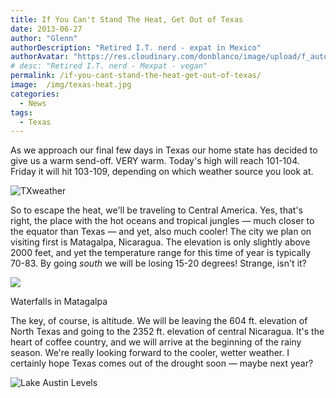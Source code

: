 ```yaml
---
title: If You Can't Stand The Heat, Get Out of Texas
date: 2013-06-27
author: "Glenn"
authorDescription: "Retired I.T. nerd - expat in Mexico"
authorAvatar: "https://res.cloudinary.com/donblanco/image/upload/f_auto,q_auto/Vagabondians/avatar-small.png"
# desc: "Retired I.T. nerd - Mexpat - vegan"
permalink: /if-you-cant-stand-the-heat-get-out-of-texas/
image:  /img/texas-heat.jpg
categories:
  - News
tags:
  - Texas
---
```

As we approach our final few days in Texas our home state has decided to give us a warm send-off. VERY warm. Today's high will reach 101-104. Friday it will hit 103-109, depending on which weather source you look at.

![TXweather](https://vagabondians.com/wp-content/uploads/2013/06/TXweather.png)

So to escape the heat, we'll be traveling to Central America. Yes, that's right, the place with the hot oceans and tropical jungles &#8212; much closer to the equator than Texas &#8212; and yet, also much cooler! The city we plan on visiting first is Matagalpa, Nicaragua. The elevation is only slightly above 2000 feet, and yet the temperature range for this time of year is typically 70-83. By going *south* we will be losing 15-20 degrees! Strange, isn't it?

![](https://www.nicaragua-magazine.com/wp-content/uploads/2011/08/Best-Matagalpa-Attractions-Waterfall-shadow.jpg)

  <p class="wp-caption-text">
    Waterfalls in Matagalpa
  </p>

The key, of course, is altitude. We will be leaving the 604 ft. elevation of North Texas and going to the 2352 ft. elevation of central Nicaragua. It's the heart of coffee country, and we will arrive at the beginning of the rainy season. We're really looking forward to the cooler, wetter weather. I certainly hope Texas comes out of the drought soon &#8212; maybe next year?

![Lake Austin Levels](https://vagabondians.com/wp-content/uploads/2013/06/lakeaustin.jpeg)